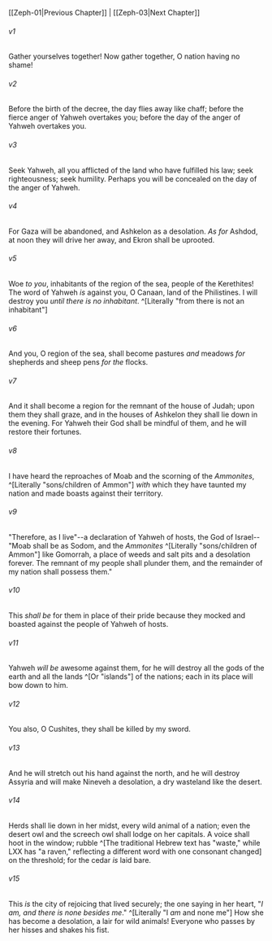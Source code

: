 ﻿---
aliases:
  - Zephaniah 2
---

[[Zeph-01|Previous Chapter]] | [[Zeph-03|Next Chapter]]

###### v1
Gather yourselves together! Now gather together,
O nation having no shame!

###### v2
Before the birth of the decree,
the day flies away like chaff;
before the fierce anger of Yahweh overtakes you;
before the day of the anger of Yahweh overtakes you.

###### v3
Seek Yahweh, all you afflicted of the land
who have fulfilled his law;
seek righteousness;
seek humility.
Perhaps you will be concealed
on the day of the anger of Yahweh.

###### v4
For Gaza will be abandoned,
and Ashkelon as a desolation.
_As for_ Ashdod, at noon they will drive her away,
and Ekron shall be uprooted.

###### v5
Woe _to you_, inhabitants of the region of the sea,
people of the Kerethites!
The word of Yahweh _is_ against you,
O Canaan, land of the Philistines.
I will destroy you _until there is no inhabitant_. ^[Literally "from there is not an inhabitant"]

###### v6
And you, O region of the sea, shall become
pastures _and_ meadows _for_ shepherds
and sheep pens _for the_ flocks.

###### v7
And it shall become a region
for the remnant of the house of Judah;
upon them they shall graze,
and in the houses of Ashkelon
they shall lie down in the evening.
For Yahweh their God shall be mindful of them,
and he will restore their fortunes.

###### v8
I have heard the reproaches of Moab
and the scorning of the _Ammonites_, ^[Literally "sons/children of Ammon"]
_with_ which they have taunted my nation
and made boasts against their territory.

###### v9
"Therefore, as I live"--a declaration of Yahweh of hosts,
the God of Israel--
"Moab shall be as Sodom,
and the _Ammonites_ ^[Literally "sons/children of Ammon"] like Gomorrah,
a place of weeds and salt pits
and a desolation forever.
The remnant of my people shall plunder them,
and the remainder of my nation shall possess them."

###### v10
This _shall be_ for them in place of their pride
because they mocked and boasted
against the people of Yahweh of hosts.

###### v11
Yahweh _will be_ awesome against them,
for he will destroy all the gods of the earth
and all the lands ^[Or "islands"] of the nations;
each in its place will bow down to him.

###### v12
You also, O Cushites,
they shall be killed by my sword.

###### v13
And he will stretch out his hand against the north,
and he will destroy Assyria
and will make Nineveh a desolation,
a dry wasteland like the desert.

###### v14
Herds shall lie down in her midst,
every wild animal of a nation;
even the desert owl and the screech owl
shall lodge on her capitals.
A voice shall hoot in the window;
rubble ^[The traditional Hebrew text has "waste," while LXX has "a raven," reflecting a different word with one consonant changed] on the threshold;
for the cedar _is_ laid bare.

###### v15
This _is_ the city of rejoicing
that lived securely;
the one saying in her heart,
"_I am, and there is none besides me_." ^[Literally "I _am_ and none me"]
How she has become a desolation,
a lair for wild animals!
Everyone who passes by her hisses and shakes his fist.